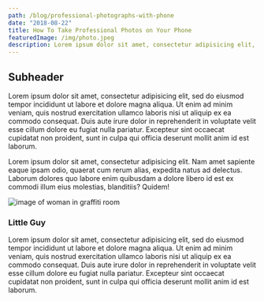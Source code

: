 ```yaml
---
path: /blog/professional-photographs-with-phone
date: "2018-08-22"
title: How To Take Professional Photos on Your Phone
featuredImage: /img/photo.jpeg
description: Lorem ipsum dolor sit amet, consectetur adipisicing elit, sed do eiusmod tempor incididunt ut labore et dolore magna aliqua.
---
```


## Subheader
Lorem ipsum dolor sit amet, consectetur adipisicing elit, sed do eiusmod tempor incididunt ut labore et dolore magna aliqua. Ut enim ad minim veniam, quis nostrud exercitation ullamco laboris nisi ut aliquip ex ea commodo consequat. Duis aute irure dolor in reprehenderit in voluptate velit esse cillum dolore eu fugiat nulla pariatur. Excepteur sint occaecat cupidatat non proident, sunt in culpa qui officia deserunt mollit anim id est laborum.

Lorem ipsum dolor sit amet, consectetur adipisicing elit. Nam amet sapiente eaque ipsam odio, quaerat cum rerum alias, expedita natus ad delectus. Laborum dolores quo labore enim quibusdam a dolore libero id est ex commodi illum eius molestias, blanditiis? Quidem!

![image of woman in graffiti room](https://images.unsplash.com/photo-1535375154065-c00a3eeacb65?ixlib=rb-0.3.5&ixid=eyJhcHBfaWQiOjEyMDd9&s=c6569b3d2ac1c2fdf49f6ac6112bbac0&auto=format&fit=crop&w=1050&q=80 "numb 1")


### Little Guy
Lorem ipsum dolor sit amet, consectetur adipisicing elit, sed do eiusmod tempor incididunt ut labore et dolore magna aliqua. Ut enim ad minim veniam, quis nostrud exercitation ullamco laboris nisi ut aliquip ex ea commodo consequat. Duis aute irure dolor in reprehenderit in voluptate velit esse cillum dolore eu fugiat nulla pariatur. Excepteur sint occaecat cupidatat non proident, sunt in culpa qui officia deserunt mollit anim id est laborum.

